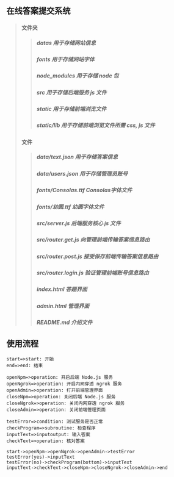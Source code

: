 ## 在线答案提交系统
> #### 文件夹
>> ##### datas 用于存储网站信息
>> ##### fonts 用于存储网站字体
>> ##### node_modules 用于存储 node 包
>> ##### src 用于存储后端服务 js 文件
>> ##### static 用于存储前端浏览文件
>> ##### static/lib 用于存储前端浏览文件所需 css, js 文件
> #### 文件
>> ##### data/text.json 用于存储答案信息
>> ##### data/users.json 用于存储管理员账号
>> ##### fonts/Consolas.ttf Consolas字体文件
>> ##### fonts/幼圆.ttf 幼圆字体文件
>> ##### src/server.js 后端服务核心 js 文件
>> ##### src/router.get.js 向管理前端传输答案信息路由
>> ##### src/router.post.js 接受保存前端传输答案信息路由
>> ##### src/router.login.js 验证管理前端账号信息路由
>> ##### index.html 答题界面
>> ##### admin.html 管理界面
>> ##### README.md 介绍文件

## 使用流程
```flow
start=>start: 开始
end=>end: 结束

openNpm=>operation: 开启后端 Node.js 服务
openNgrok=>operation: 开启内网穿透 ngrok 服务
openAdmin=>operation: 打开前端管理界面
closeNpm=>operation: 关闭后端 Node.js 服务
closeNgrok=>operation: 关闭内网穿透 ngrok 服务
closeAdmin=>operation: 关闭前端管理页面

testError=>condition: 测试服务是否正常
checkProgram=>subroutine: 检查程序
inputText=>inputoutput: 输入答案
checkText=>operation: 核对答案

start->openNpm->openNgrok->openAdmin->testError
testError(yes)->inputText
testError(no)->checkProgram(bottom)->inputText
inputText->checkText->closeNpm->closeNgrok->closeAdmin->end
```